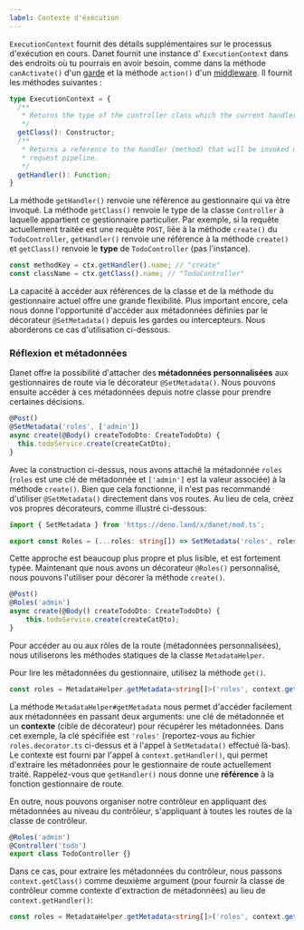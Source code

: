 ```yaml
---
label: Contexte d'éxécution
---
```

`ExecutionContext` fournit des détails supplémentaires sur le processus d'exécution en cours. Danet fournit une instance d' `ExecutionContext` dans des endroits où tu pourrais en avoir besoin, comme dans la méthode `canActivate()` d'un [garde](https://savory.github.io/Danet/overview/guards/) et la méthode `action()` d'un [middleware](https://savory.github.io/Danet/overview/middlewares/). Il fournit les méthodes suivantes :

```ts
type ExecutionContext = {
  /**
   * Returns the type of the controller class which the current handler belongs to.
   */
  getClass(): Constructor;
  /**
   * Returns a reference to the handler (method) that will be invoked next in the
   * request pipeline.
   */
  getHandler(): Function;
}
```

La méthode `getHandler()` renvoie une référence au gestionnaire qui va être invoqué. La méthode `getClass()` renvoie le type de la classe `Controller` à laquelle appartient ce gestionnaire particulier. Par exemple, si la requête actuellement traitée est une requête `POST`, liée à la méthode `create()` du `TodoController`, `getHandler()` renvoie une référence à la méthode `create()` et `getClass()` renvoie le **type** de `TodoController` (pas l'instance).

```typescript
const methodKey = ctx.getHandler().name; // "create"
const className = ctx.getClass().name; // "TodoController"
```

La capacité à accéder aux références de la classe et de la méthode du gestionnaire actuel offre une grande flexibilité. Plus important encore, cela nous donne l'opportunité d'accéder aux métadonnées définies par le décorateur `@SetMetadata()` depuis les gardes ou intercepteurs. Nous aborderons ce cas d'utilisation ci-dessous.

### Réflexion et métadonnées

Danet offre la possibilité d'attacher des **métadonnées personnalisées** aux gestionnaires de route via le décorateur `@SetMetadata()`. Nous pouvons ensuite accéder à ces métadonnées depuis notre classe pour prendre certaines décisions.

```typescript todo.controller.ts
@Post()
@SetMetadata('roles', ['admin'])
async create(@Body() createTodoDto: CreateTodoDto) {
  this.todoService.create(createCatDto);
}
```

Avec la construction ci-dessus, nous avons attaché la métadonnée `roles` (`roles` est une clé de métadonnée et `['admin']` est la valeur associée) à la méthode `create()`. Bien que cela fonctionne, il n'est pas recommandé d'utiliser `@SetMetadata()` directement dans vos routes. Au lieu de cela, créez vos propres décorateurs, comme illustré ci-dessous:

```typescript roles.decorators.ts
import { SetMetadata } from 'https://deno.land/x/danet/mod.ts';

export const Roles = (...roles: string[]) => SetMetadata('roles', roles);
```

Cette approche est beaucoup plus propre et plus lisible, et est fortement typée. Maintenant que nous avons un décorateur `@Roles()` personnalisé, nous pouvons l'utiliser pour décorer la méthode `create()`.

```typescript todo.controller.ts
@Post()
@Roles('admin')
async create(@Body() createTodoDto: CreateTodoDto) {
    this.todoService.create(createCatDto);
}
```

Pour accéder au ou aux rôles de la route (métadonnées personnalisées), nous utiliserons les méthodes statiques de la classe `MetadataHelper`.

Pour lire les métadonnées du gestionnaire, utilisez la méthode `get()`.

```typescript
const roles = MetadataHelper.getMetadata<string[]>('roles', context.getHandler());
```

La méthode `MetadataHelper#getMetadata` nous permet d'accéder facilement aux métadonnées en passant deux arguments: une clé de métadonnée et un **contexte** (cible de décorateur) pour récupérer les métadonnées. Dans cet exemple, la clé spécifiée est `'roles'` (reportez-vous au fichier `roles.decorator.ts` ci-dessus et à l'appel à `SetMetadata()` effectué là-bas). Le contexte est fourni par l'appel à `context.getHandler()`, qui permet d'extraire les métadonnées pour le gestionnaire de route actuellement traité. Rappelez-vous que `getHandler()` nous donne une **référence** à la fonction gestionnaire de route.

En outre, nous pouvons organiser notre contrôleur en appliquant des métadonnées au niveau du contrôleur, s'appliquant à toutes les routes de la classe de contrôleur.

```typescript todo.controller.ts
@Roles('admin')
@Controller('todo')
export class TodoController {}
```

Dans ce cas, pour extraire les métadonnées du contrôleur, nous passons `context.getClass()` comme deuxième argument (pour fournir la classe de contrôleur comme contexte d'extraction de métadonnées) au lieu de `context.getHandler()`:

```typescript roles.guard.ts
const roles = MetadataHelper.getMetadata<string[]>('roles', context.getClass());
```